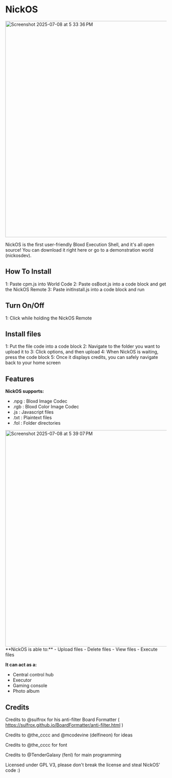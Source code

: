 # NickOS
<img width="674" alt="Screenshot 2025-07-08 at 5 33 36 PM" src="https://github.com/user-attachments/assets/378262ec-4598-4ab7-a1e9-ecf69270b8d1" />

NickOS is the first user-friendly Bloxd Execution Shell, and it's all open source! You can download it right here or go to a demonstration world (nickosdev). 

## How To Install
1: Paste cpm.js into World Code
2: Paste osBoot.js into a code block and get the NickOS Remote
3: Paste initInstall.js into a code block and run

## Turn On/Off
1: Click while holding the NickOS Remote

## Install files
1: Put the file code into a code block
2: Navigate to the folder you want to upload it to
3: Click options, and then upload
4: When NickOS is waiting, press the code block
5: Once it displays credits, you can safely navigate back to your home screen

## Features
**NickOS supports:**
- .npg : Bloxd Image Codec
- .rgb : Bloxd Color Image Codec
- .js  : Javascript files
- .txt : Plaintext files
- .fol : Folder directories
<img width="674" alt="Screenshot 2025-07-08 at 5 39 07 PM" src="https://github.com/user-attachments/assets/d6dee8b3-1caa-4a0c-8d8c-4c4286eb3b3b" />
**NickOS is able to:**
- Upload files
- Delete files
- View files
- Execute files

**It can act as a:**
- Central control hub
- Executor
- Gaming console
- Photo album



## Credits

Credits to @sulfrox for his anti-filter Board Formatter ( https://sulfrox.github.io/BoardFormatter/anti-filter.html )

Credits to @the_cccc and @mcodevine (delfineon) for ideas

Credits to @the_cccc for font

Credits to @TenderGalaxy (fenl) for main programming

Licensed under GPL V3, please don't break the license and steal NickOS' code :)
